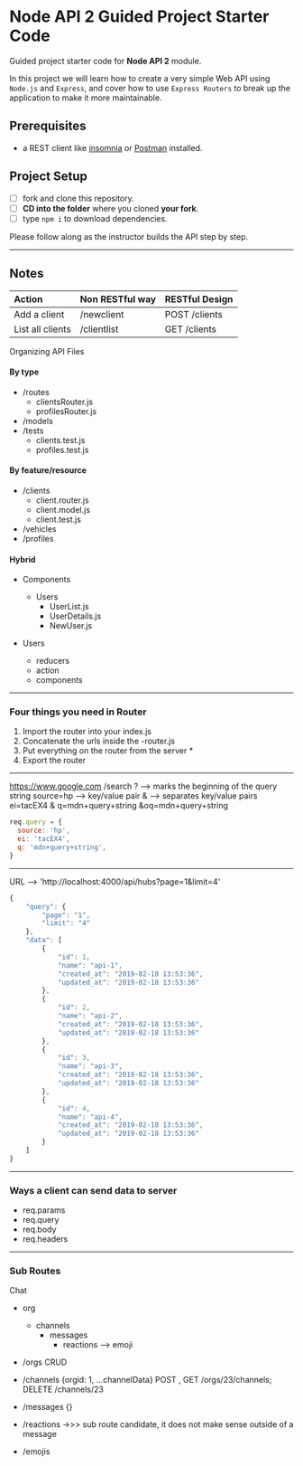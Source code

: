 # Node API 2 Guided Project Starter Code

Guided project starter code for **Node API 2** module.

In this project we will learn how to create a very simple Web API using `Node.js` and `Express`, and cover how to use `Express Routers` to break up the application to make it more maintainable.

## Prerequisites

- a REST client like [insomnia](https://insomnia.rest/download/) or [Postman](https://www.getpostman.com/downloads/) installed.

## Project Setup

- [ ] fork and clone this repository.
- [ ] **CD into the folder** where you cloned **your fork**.
- [ ] type `npm i` to download dependencies.

Please follow along as the instructor builds the API step by step.

---
## Notes

| Action           | Non RESTful way | RESTful Design |
| :--------------- | :-------------- | :------------- |
| Add a client     | /newclient      | POST /clients  |
| List all clients | /clientlist     | GET /clients   |

Organizing API Files

#### By type
  - /routes
    - clientsRouter.js
    - profilesRouter.js
  - /models
  - /tests
    - clients.test.js
    - profiles.test.js
  
#### By feature/resource
  - /clients
    - client.router.js
    - client.model.js
    - client.test.js
  - /vehicles
  - /profiles

#### Hybrid
  - Components
    - Users
      - UserList.js
      - UserDetails.js
      - NewUser.js
  
  - Users
    - reducers
    - action
    - components

---
### Four things you need in Router

1. Import the router into your index.js 
2. Concatenate the urls inside the -router.js
3. Put everything on the router from the server *
4. Export the router

---

https://www.google.com
/search
? --> marks the beginning of the query string
source=hp --> key/value pair
& --> separates key/value pairs
ei=tacEX4
&
q=mdn+query+string
&oq=mdn+query+string

```js
req.query = {
  source: 'hp',
  ei: 'tacEX4',
  q: 'mdn+query+string',
}
```
---


URL --> 'http://localhost:4000/api/hubs?page=1&limit=4'

```js
{
    "query": {
        "page": "1",
        "limit": "4"
    },
    "data": [
        {
            "id": 1,
            "name": "api-1",
            "created_at": "2019-02-18 13:53:36",
            "updated_at": "2019-02-18 13:53:36"
        },
        {
            "id": 2,
            "name": "api-2",
            "created_at": "2019-02-18 13:53:36",
            "updated_at": "2019-02-18 13:53:36"
        },
        {
            "id": 3,
            "name": "api-3",
            "created_at": "2019-02-18 13:53:36",
            "updated_at": "2019-02-18 13:53:36"
        },
        {
            "id": 4,
            "name": "api-4",
            "created_at": "2019-02-18 13:53:36",
            "updated_at": "2019-02-18 13:53:36"
        }
    ]
}
```

---
### Ways a client can send data to server

  - req.params
  - req.query
  - req.body
  - req.headers

---

### Sub Routes
Chat 
- org
  - channels
    - messages
      - reactions --> emoji

- /orgs       CRUD
- /channels   {orgid: 1, ...channelData} POST , GET /orgs/23/channels; DELETE /channels/23
- /messages   {}
- /reactions  ->>> sub route candidate, it does not make sense outside of a message
- /emojis